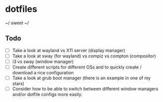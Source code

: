 # dotfiles
~/ sweet ~/

## Todo

- [ ] Take a look at wayland vs X11 server (display manager)
- [ ] Take a look at sway (for wayland) vs compiz vs compton (compositor)
- [ ] i3 vs sway (window manager)
- [ ] Create different scripts for different OSs and to quickly create / download a rice configuration
- [ ] Take a look at grub boot manager (there is an example in one of my stars)
- [ ] Consider how to be able to switch between different window managers and/or dotfile configs more easily.
